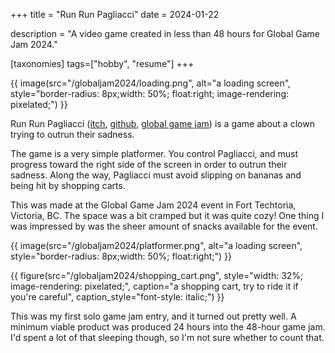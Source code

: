 +++
title = "Run Run Pagliacci"
date = 2024-01-22

description = "A video game created in less than 48 hours for Global Game Jam 2024."

[taxonomies]
tags=["hobby", "resume"]
+++

{{ image(src="/globaljam2024/loading.png", alt="a loading screen",
         style="border-radius: 8px;width: 50%; float:right; image-rendering: pixelated;") }}

Run Run Pagliacci ([itch](https://hedge-lord.itch.io/run-run-pagliacci), [github](https://github.com/Saskapult/run-run-pagliacci), [global game jam](https://globalgamejam.org/games/2024/run-run-pagliacci-6)) is a game about a clown trying to outrun their sadness. 

The game is a very simple platformer. 
You control Pagliacci, and must progress toward the right side of the screen in order to outrun their sadness. 
Along the way, Pagliacci must avoid slipping on bananas and being hit by shopping carts. 

This was made at the Global Game Jam 2024 event in Fort Techtoria, Victoria, BC. 
The space was a bit cramped but it was quite cozy! 
One thing I was impressed by was the sheer amount of snacks available for the event. 

{{ image(src="/globaljam2024/platformer.png", alt="a loading screen",
         style="border-radius: 8px;width: 50%; float:right;") }}

{{ figure(src="/globaljam2024/shopping_cart.png",
          style="width: 32%; image-rendering: pixelated;",
          caption="a shopping cart, try to ride it if you're careful",
          caption_style="font-style: italic;") }}

This was my first solo game jam entry, and it turned out pretty well. 
A minimum viable product was produced 24 hours into the 48-hour game jam. 
I'd spent a lot of that sleeping though, so I'm not sure whether to count that. 
